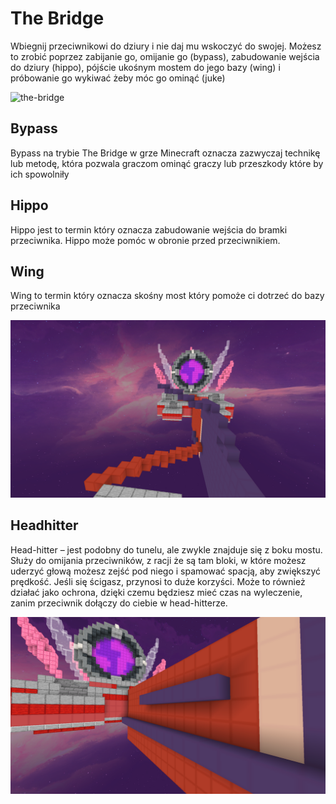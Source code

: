 # The Bridge 

Wbiegnij przeciwnikowi do dziury i nie daj mu wskoczyć do swojej. Możesz to zrobić poprzez zabijanie go, omijanie go (bypass), 
zabudowanie wejścia do dziury (hippo), pójście ukośnym mostem do jego bazy (wing) i próbowanie go wykiwać żeby móc go ominąć (juke)

![the-bridge](/assets/thebridge/)

## Bypass

Bypass na trybie The Bridge w grze Minecraft oznacza zazwyczaj technikę lub metodę, 
która pozwala graczom ominąć graczy lub przeszkody które by ich spowolniły

## Hippo 

Hippo jest to termin który oznacza zabudowanie wejścia do bramki przeciwnika.
Hippo może pomóc w obronie przed przeciwnikiem.

## Wing

Wing to termin który oznacza skośny most który pomoże ci dotrzeć do bazy przeciwnika

![the-bridge](/assets/thebridge/Wing.png)

## Headhitter

Head-hitter – jest podobny do tunelu, ale zwykle znajduje się z boku mostu. Służy do omijania przeciwników, 
z racji że są tam bloki, w które możesz uderzyć głową możesz zejść pod niego i spamować spacją, aby zwiększyć prędkość.
Jeśli się ścigasz, przynosi to duże korzyści.  Może to również działać jako ochrona, dzięki czemu będziesz mieć czas na wyleczenie,
zanim przeciwnik dołączy do ciebie w head-hitterze.

![the-bridge](/assets/thebridge/bypass-head-hitter.png)